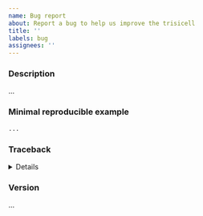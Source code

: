 ```yaml
---
name: Bug report
about: Report a bug to help us improve the trisicell
title: ''
labels: bug
assignees: ''
---
```


### Description
<!-- Give a clear and concise description of the bug -->
...

### Minimal reproducible example
<!-- Put an example code with which we can reproduce the bug -->
```python
...
```

### Traceback
<!-- If applicable, replace `...` with an error traceback below -->
<details>
```pytb
...
```
</details>

### Version
<!-- Output of trisicell.__version__ -->
...
